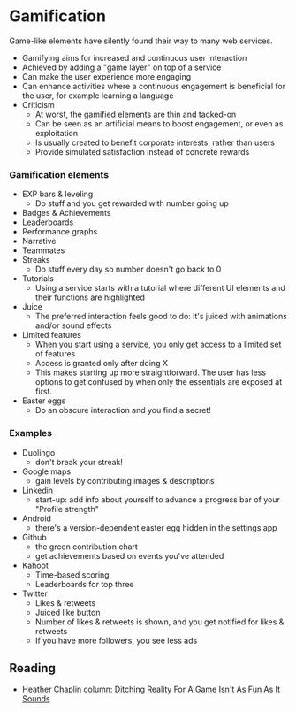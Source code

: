# Gamification

Game-like elements have silently found their way to many web services.

* Gamifying aims for increased and continuous user interaction
* Achieved by adding a "game layer" on top of a service
* Can make the user experience more engaging
* Can enhance activities where a continuous engagement is beneficial for the user, for example learning a language
* Criticism
  * At worst, the gamified elements are thin and tacked-on
  * Can be seen as an artificial means to boost engagement, or even as exploitation
  * Is usually created to benefit corporate interests, rather than users
  * Provide simulated satisfaction instead of concrete rewards


### Gamification elements

* EXP bars & leveling
  * Do stuff and you get rewarded with number going up
* Badges & Achievements
* Leaderboards
* Performance graphs
* Narrative
* Teammates
* Streaks
  * Do stuff every day so number doesn't go back to 0
* Tutorials
  * Using a service starts with a tutorial where different UI elements and their functions are highlighted
* Juice
  * The preferred interaction feels good to do: it's juiced with animations and/or sound effects
* Limited features
  * When you start using a service, you only get access to a limited set of features
  * Access is granted only after doing X
  * This makes starting up more straightforward. The user has less options to get confused by when only the essentials are exposed at first.
* Easter eggs
  * Do an obscure interaction and you find a secret!

### Examples

* Duolingo
  * don't break your streak!
* Google maps
  * gain levels by contributing images & descriptions
* Linkedin
  * start-up: add info about yourself to advance a progress bar of your "Profile strength"
* Android
  * there's a version-dependent easter egg hidden in the settings app
* Github
  * the green contribution chart
  * get achievements based on events you've attended
* Kahoot
  * Time-based scoring
  * Leaderboards for top three
* Twitter
  * Likes & retweets
  * Juiced like button
  * Number of likes & retweets is shown, and you get notified for likes & retweets
  * If you have more followers, you see less ads

## Reading

* [Heather Chaplin column: Ditching Reality For A Game Isn't As Fun As It Sounds](https://slate.com/technology/2011/03/gamification-ditching-reality-for-a-game-isn-t-as-fun-as-it-sounds.html)
